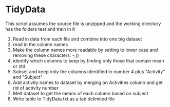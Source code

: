 TidyData
========

This script assumes the source file is unzipped and the working directory has the folders test and train in it

1. Read in data from each file and combine into one big dataset
2. read in the column names
3. Make the column names more readable by setting to lower case and removing these characters: -,()
4. identify which columns to keep by finding only those that contain mean or std
5. Subset and keep only the columns identified in number 4 plus "Activity" and "Subject"
6. Add activity names to dataset by merging on Activities column and get rid of activity number
7. Melt dataset to get the means of each column based on subject
8. Write table to TidyData.txt as a tab delimited file

